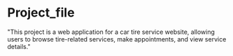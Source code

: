 # Project_file
"This project is a web application for a car tire service website, allowing users to browse tire-related services, make appointments, and view service details."
